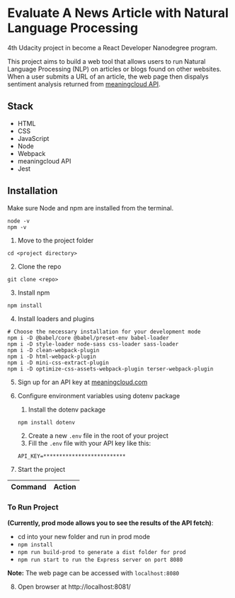 # Evaluate A News Article with Natural Language Processing

4th Udacity project in become a React Developer Nanodegree program.

This project aims to build a web tool that allows users to run Natural Language Processing (NLP) on articles or blogs found on other websites. When a user submits a URL of an article, the web page then dispalys sentiment analysis returned from [meaningcloud API](https://www.meaningcloud.com/products/sentiment-analysis).

## Stack 
* HTML
* CSS
* JavaScript
* Node
* Webpack
* meaningcloud API
* Jest

## Installation
Make sure Node and npm are installed from the terminal.
```
node -v
npm -v
```

1. Move to the project folder
```
cd <project directory>
```
2. Clone the repo
```
git clone <repo>
```
3. Install npm
```
npm install
```
4. Install loaders and plugins
```
# Choose the necessary installation for your development mode
npm i -D @babel/core @babel/preset-env babel-loader
npm i -D style-loader node-sass css-loader sass-loader
npm i -D clean-webpack-plugin
npm i -D html-webpack-plugin
npm i -D mini-css-extract-plugin
npm i -D optimize-css-assets-webpack-plugin terser-webpack-plugin
```
5. Sign up for an API key at [meaningcloud.com](https://www.meaningcloud.com/developer/create-account)

6. Configure environment variables using dotenv package
	1. Install the dotenv package
	```
	npm install dotenv
	```
	2. Create a new `.env` file in the root of your project
	3. Fill the `.env` file with your API key like this:
	```
	API_KEY=**************************
	```
7. Start the project

Command | Action
:------------: | :-------------:
### To Run Project

**(Currently, prod mode allows you to see the results of the API fetch)**:
- cd into your new folder and run in prod mode 
- `npm install`
- `npm run build-prod to generate a dist folder for prod`
- `npm run start to run the Express server on port 8080`

**Note:** The web page can be accessed with `localhost:8080`

8. Open browser at http://localhost:8081/